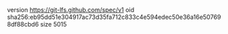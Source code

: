 version https://git-lfs.github.com/spec/v1
oid sha256:eb95dd51e304917ac73d35fa712c833c4e594edec50e36a16e507698df88cbd6
size 5015
